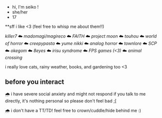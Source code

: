 - hi, I'm seiko ! 
- she/her
- 17




**sff i like <3 (feel free to whisp me about them!!)


*killer7* ☁️ *madomagi/magireco* ☁️ *FAITH* ☁️ *project moon* ☁️ *touhou* ☁️ *world of horror* ☁️ *creepypasta* ☁️ *yume nikki* ☁️ *analog horror* ☁️ *townlore* ☁️ *SCP* ☁️ *okegom* ☁️ *8eyes* ☁️ *irisu syndrome* ☁️ *FPS games* *(<3)* ☁️ *animal crossing*

i really love cats, rainy weather, books, and gardening too <3

before you interact
-
🌧️ i have severe social anxiety and might not respond if you talk to me directly, it's nothing personal so please don't feel bad ;[

🌧️ i don't have a TT/TD! feel free to crown/cuddle/hide behind me :) 

